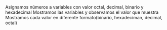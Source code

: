 Asignamos números a variables con valor octal, decimal, binario y hexadecimal
Mostramos las variables y observamos el valor que muestra
Mostramos cada valor en diferente formato(binario, hexadeciman, decimal, octal)
